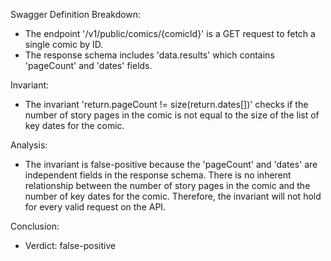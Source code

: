 Swagger Definition Breakdown:
- The endpoint '/v1/public/comics/{comicId}' is a GET request to fetch a single comic by ID.
- The response schema includes 'data.results' which contains 'pageCount' and 'dates' fields.

Invariant:
- The invariant 'return.pageCount != size(return.dates[])' checks if the number of story pages in the comic is not equal to the size of the list of key dates for the comic.

Analysis:
- The invariant is false-positive because the 'pageCount' and 'dates' are independent fields in the response schema. There is no inherent relationship between the number of story pages in the comic and the number of key dates for the comic. Therefore, the invariant will not hold for every valid request on the API.

Conclusion:
- Verdict: false-positive
